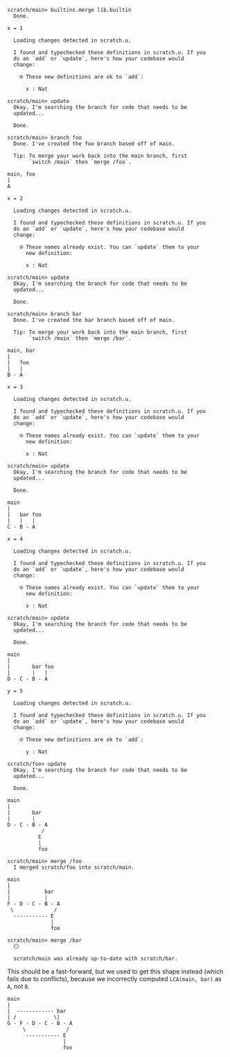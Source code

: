 ``` ucm
scratch/main> builtins.merge lib.builtin
  Done.

```

``` unison
x = 1
```

``` ucm :added-by-ucm
  Loading changes detected in scratch.u.

  I found and typechecked these definitions in scratch.u. If you
  do an `add` or `update`, here's how your codebase would
  change:
  
    ⍟ These new definitions are ok to `add`:
    
      x : Nat

```

``` ucm
scratch/main> update
  Okay, I'm searching the branch for code that needs to be
  updated...

  Done.

scratch/main> branch foo
  Done. I've created the foo branch based off of main.
  
  Tip: To merge your work back into the main branch, first
       `switch /main` then `merge /foo`.

```

``` 
main, foo
|
A
```

``` unison
x = 2
```

``` ucm :added-by-ucm
  Loading changes detected in scratch.u.

  I found and typechecked these definitions in scratch.u. If you
  do an `add` or `update`, here's how your codebase would
  change:
  
    ⍟ These names already exist. You can `update` them to your
      new definition:
    
      x : Nat

```

``` ucm
scratch/main> update
  Okay, I'm searching the branch for code that needs to be
  updated...

  Done.

scratch/main> branch bar
  Done. I've created the bar branch based off of main.
  
  Tip: To merge your work back into the main branch, first
       `switch /main` then `merge /bar`.

```

``` 
main, bar
|
|   foo
|   |
B - A
```

``` unison
x = 3
```

``` ucm :added-by-ucm
  Loading changes detected in scratch.u.

  I found and typechecked these definitions in scratch.u. If you
  do an `add` or `update`, here's how your codebase would
  change:
  
    ⍟ These names already exist. You can `update` them to your
      new definition:
    
      x : Nat

```

``` ucm
scratch/main> update
  Okay, I'm searching the branch for code that needs to be
  updated...

  Done.

```

``` 
main
|
|   bar foo
|   |   |
C - B - A
```

``` unison
x = 4
```

``` ucm :added-by-ucm
  Loading changes detected in scratch.u.

  I found and typechecked these definitions in scratch.u. If you
  do an `add` or `update`, here's how your codebase would
  change:
  
    ⍟ These names already exist. You can `update` them to your
      new definition:
    
      x : Nat

```

``` ucm
scratch/main> update
  Okay, I'm searching the branch for code that needs to be
  updated...

  Done.

```

``` 
main
|
|       bar foo
|       |   |
D - C - B - A
```

``` unison
y = 5
```

``` ucm :added-by-ucm
  Loading changes detected in scratch.u.

  I found and typechecked these definitions in scratch.u. If you
  do an `add` or `update`, here's how your codebase would
  change:
  
    ⍟ These new definitions are ok to `add`:
    
      y : Nat

```

``` ucm
scratch/foo> update
  Okay, I'm searching the branch for code that needs to be
  updated...

  Done.

```

``` 
main
|
|       bar
|       |
D - C - B - A
           /
          E
          |
          foo
```

``` ucm
scratch/main> merge /foo
  I merged scratch/foo into scratch/main.

```

``` 
main
|
|           bar
|           |
F - D - C - B - A
 \             /
  ----------- E
              |
              foo
```

``` ucm
scratch/main> merge /bar
  😶
  
  scratch/main was already up-to-date with scratch/bar.

```

This should be a fast-forward, but we used to get this shape instead (which fails due to conflicts), because we
incorrectly computed `LCA(main, bar)` as `A`, not `B`.

``` 
main
|
|  ------------ bar
| /            \|
G - F - D - C - B - A
     \             /
      ----------- E
                  |
                  foo
```
